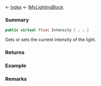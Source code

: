 ← [Index](Api-Index) ← [IMyLightingBlock](Sandbox.ModAPI.Ingame.IMyLightingBlock)

### Summary

```csharp
public virtual float Intensity { ; ; }
```

Gets or sets the current intensity of the light.

### Returns

### Example

### Remarks

